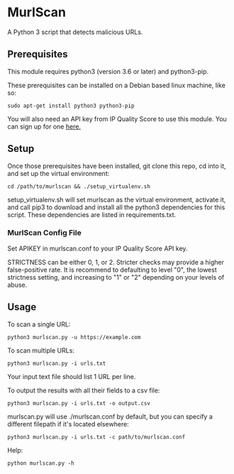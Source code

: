 # MurlScan
A Python 3 script that detects malicious URLs.

## Prerequisites
This module requires python3 (version 3.6 or later) and python3-pip.

These prerequisites can be installed on a Debian based linux machine, like so:

`sudo apt-get install python3 python3-pip`

You will also need an API key from IP Quality Score to use this module.  You can sign up for one [here.](https://www.ipqualityscore.com/create-account)

## Setup
Once those prerequisites have been installed, git clone this repo, cd into it, and set up the virtual environment:

`cd /path/to/murlscan && ./setup_virtualenv.sh`

setup_virtualenv.sh will set murlscan as the virtual environment, activate it, and call pip3 to download and install all the python3 dependencies for this script.  These dependencies are listed in requirements.txt.

### MurlScan Config File
Set APIKEY in murlscan.conf to your IP Quality Score API key.

STRICTNESS can be either 0, 1, or 2.  Stricter checks may provide a higher false-positive rate. It is recommend to defaulting to level "0", the lowest strictness setting, and increasing to "1" or "2" depending on your levels of abuse.

## Usage
To scan a single URL:

`python3 murlscan.py -u https://example.com`

To scan multiple URLs:

`python3 murlscan.py -i urls.txt`

Your input text file should list 1 URL per line.

To output the results with all their fields to a csv file:

`python3 murlscan.py -i urls.txt -o output.csv`

murlscan.py will use ./murlscan.conf by default, but you can specify a different filepath if it's located elsewhere:

`python3 murlscan.py -i urls.txt -c path/to/murlscan.conf`

Help:

`python murlscan.py -h`
